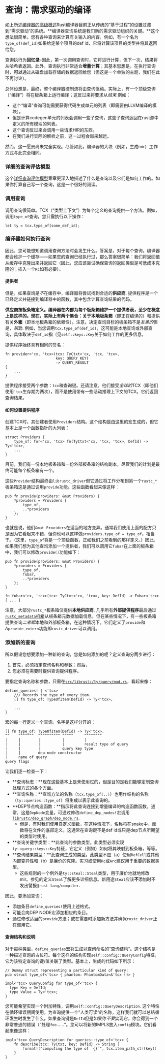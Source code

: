 # 查询：需求驱动的编译

如上所述[编译器的高级概述][hl]Rust编译器目前正从传统的“基于过程”的设置过渡到“需求驱动”的系统。**编译器查询系统是我们新的需求驱动组织的关键。**这个想法很简单。您有各种查询来计算有关输入的内容，例如，有一个名为`type_of(def_id)`如果给定某个项目的def id，它将计算该项目的类型并将其返回给您。

[hl]: high-level-overview.html

查询执行为**回忆录**–因此，第一次调用查询时，它将进行计算，但下一次，结果将从哈希表返回。此外，查询执行非常适合**增量计算**；其基本思想是，在执行查询时，**可以**通过从磁盘加载存储的数据返回给您（但这是一个单独的主题，我们在此不再讨论）。

总体设想是，最终，整个编译器控制流将由查询驱动。实际上，有一个顶级查询（“编译”）将在板条箱上运行编译；这反过来将要求从*结束*.例如：

-   这个“编译”查询可能需要获得代码生成单元的列表（即需要由LLVM编译的模块）。
-   但是计算codegen单元的列表会调用一些子查询，这些子查询返回在rust源中定义的所有模块的列表。
-   这个查询反过来会调用一些请求HIR的东西。
-   在我们进行实际的解析之前，这一过程会越来越远。

然而，这一愿景尚未完全实现。尽管如此，编译器的大块（例如，生成mir）工作方式与此完全相同。

### 详细的查询评估模型

这个[详细查询评估模型][query-model]第章更深入地描述了什么是查询以及它们是如何工作的。如果你打算自己写一个查询，这是一个很好的阅读。

### 调用查询

调用查询很简单。TCX（“类型上下文”）为每个定义的查询提供一个方法。例如，调用`type_of`查询，您只需执行以下操作：

```rust,ignore
let ty = tcx.type_of(some_def_id);
```

### 编译器如何执行查询

因此，您可能想知道调用查询方法时会发生什么。答案是，对于每个查询，编译器都会维护一个缓存——如果您的查询已经执行过，那么答案很简单：我们将返回值从缓存中克隆出来并返回它（因此，您应该尝试确保查询的返回类型是可低成本克隆的；插入一个`Rc`如有必要）。

#### 提供者

但是，如果查询是*不*在缓存中，编译器将尝试找到合适的**供应商**. 提供程序是一个已经定义并链接到编译器中的函数，其中包含计算查询结果的代码。

**供应商按板条箱定义。**编译器在内部为每个板条箱维护一个提供者表，至少在概念上是这样的。现在，实际上有两个集合：关于**本地板条箱**（即正在编译的）和提供有关**外箱**（即本地板条箱的依赖性）。注意，决定查询目标的板条箱不是*友善的*但是，*钥匙*. 例如，当您调用`tcx.type_of(def_id)`，这可能是本地查询或外部查询，具体取决于`def_id`指（见`self::keys::Key`关于如何工作的更多信息。

提供程序始终具有相同的签名：

```rust,ignore
fn provider<'cx, 'tcx>(tcx: TyCtxt<'cx, 'tcx, 'tcx>,
                       key: QUERY_KEY)
                       -> QUERY_RESULT
{
    ...
}
```

提供程序接受两个参数：`tcx`和查询键。还请注意，他们接受*全球的*TCX（即他们使用`'tcx`生存期为两次），而不是使用带有一些活动推理上下文的TCX。它们返回查询结果。

#### 如何设置提供程序

创建TCX时，其创建者使用`Providers`结构。这个结构是由这里的宏生成的，但它基本上是一个函数指针的大列表：

```rust,ignore
struct Providers {
    type_of: for<'cx, 'tcx> fn(TyCtxt<'cx, 'tcx, 'tcx>, DefId) -> Ty<'tcx>,
    ...
}
```

目前，我们有一份本地板条箱和一份外部板条箱的结构副本，尽管我们的计划是最终可能每个板条箱有一个。

这些`Provider`结构最终由`librustc_driver`但它通过将工作分布到另一个`rustc_*`板条箱这是通过调用`provide`功能。这些函数看起来像这样：

```rust,ignore
pub fn provide(providers: &mut Providers) {
    *providers = Providers {
        type_of,
        ..*providers
    };
}
```

也就是说，他们`&mut Providers`在适当的地方变异。通常我们使用上面的配方只是因为它看起来不错，但你也可以这样做`providers.type_of = type_of`，相当于。（这里，`type_of`将是一个顶级函数，正如我们之前看到的那样定义。）因此，如果我们想为其他查询添加一个提供者，我们可以调用它`fubar`在上面的板条箱中，我们可以修改`provide()`功能如下：

```rust,ignore
pub fn provide(providers: &mut Providers) {
    *providers = Providers {
        type_of,
        fubar,
        ..*providers
    };
}

fn fubar<'cx, 'tcx>(tcx: TyCtxt<'cx, 'tcx>, key: DefId) -> Fubar<'tcx> { ... }
```

注意，大部分`rustc_*`板条箱仅提供**本地供应商**. 几乎所有**外部提供程序**最后通过[`rustc_metadata`机箱][rustc_metadata]从板条箱元数据加载信息。但在某些情况下，有一些板条箱提供查询*二者都*本地和外部板条箱，在这种情况下，它们定义了`provide`和A`provide_extern`功能即`rustc_driver`可以调用。

[rustc_metadata]: https://github.com/rust-lang/rust/tree/master/src/librustc_metadata

### 添加新的查询

所以假设您想要添加一种新的查询，您是如何添加的呢？定义查询分两步进行：

1.  首先，必须指定查询名称和参数；然后，
2.  您必须在需要时提供查询提供程序。

要指定查询名称和参数，只需在[`src/librustc/ty/query/mod.rs`][query-mod]，看起来像：

[query-mod]: https://doc.rust-lang.org/nightly/nightly-rustc/rustc/ty/query/index.html

```rust,ignore
define_queries! { <'tcx>
    /// Records the type of every item.
    [] fn type_of: TypeOfItem(DefId) -> Ty<'tcx>,

    ...
}
```

宏的每一行定义一个查询。名字是这样分开的：

```rust,ignore
[] fn type_of: TypeOfItem(DefId) -> Ty<'tcx>,
^^    ^^^^^^^  ^^^^^^^^^^ ^^^^^     ^^^^^^^^
|     |        |          |         |
|     |        |          |         result type of query
|     |        |          query key type
|     |        dep-node constructor
|     name of query
query flags
```

让我们逐一检查一下：

-   **查询标志：**现在这些基本上是未使用过的，但是目的是我们能够定制查询处理方式的各个方面。
-   **查询名称：**查询方法的名称（`tcx.type_of(..)`）也用作结构的名称（`ty::queries::type_of`）将生成以表示此查询的。
-   **DEP节点构造函数：**指示将此查询连接到增量编译的构造函数函数。通常，这是`DepNode`变量，可通过修改`define_dep_nodes!`宏调用[`librustc/dep_graph/dep_node.rs`][dep-node].
    -   但是，有时我们使用自定义函数，在这种情况下，名称将在snake中，函数将在文件的底部定义。这通常在查询键不是def id或只是dep节点所期望的类型时使用。
-   **查询关键字类型：**此查询的参数类型。此类型必须实现`ty::query::keys::Key`特征，它定义（例如）如何将其映射到板条箱，等等。
-   **查询结果类型：**此查询生成的类型。此类型不应（a）使用`RefCell`或其他内部变异性和（b）是廉价的克隆。实习或使用`Rc`或`Arc`建议用于重要的数据类型。
    -   这些规则的一个例外是`ty::steal::Steal`类型，用于廉价地就地修改mir。参见的定义`Steal`了解更多详细信息。新用途`Steal`应该**不**添加时不发出警报`@rust-lang/compiler`.

[dep-node]: https://doc.rust-lang.org/nightly/nightly-rustc/rustc/dep_graph/struct.DepNode.html

因此，要添加查询：

-   添加条目`define_queries!`使用上述格式。
-   可能会向DEP NODE宏添加相应的条目。
-   通过修改适当的`provide`方法；或在需要时添加新方法并确保`rustc_driver`正在调用它。

#### 查询结构和说明

对于每种类型，`define_queries`宏将生成以查询命名的“查询结构”。这个结构是一种描述查询的占位符。每个这样的结构实现`self::config::QueryConfig`特征，它为该特定查询的键/值关联了类型。基本上，生成的代码如下所示：

```rust,ignore
// Dummy struct representing a particular kind of query:
pub struct type_of<'tcx> { phantom: PhantomData<&'tcx ()> }

impl<'tcx> QueryConfig for type_of<'tcx> {
  type Key = DefId;
  type Value = Ty<'tcx>;
}
```

您可能希望实现一个附加特性，调用`self::config::QueryDescription`. 这个特性在循环错误期间使用，为查询提供一个“人类可读”的名称，这样我们就可以总结循环发生时发生了什么。如果查询键是`DefId`但是如果你*不要*实现它，你会得到一个非常普通的错误（“处理`foo`……“。您可以将新的IMPLS放入`config`模块。它们看起来像这样：

```rust,ignore
impl<'tcx> QueryDescription for queries::type_of<'tcx> {
    fn describe(tcx: TyCtxt, key: DefId) -> String {
        format!("computing the type of `{}`", tcx.item_path_str(key))
    }
}
```

[query-model]: queries/query-evaluation-model-in-detail.html
